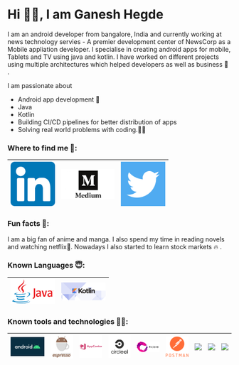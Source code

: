 # Hi 🙋‍♂️, I am Ganesh Hegde

I am an android developer from bangalore, India and currently working at news technology servies - A premier development center of NewsCorp as a Mobile appliation developer. I specialise in creating android apps for mobile, Tablets and TV using java and kotlin. I have worked on different projects using multiple architectures which helped developers as well as business 🚀 .

I am passionate about 
* Android app development 📱
* Java
* Kotlin
* Building CI/CD pipelines for better distribution of apps
* Solving real world problems with coding.🧑‍💻


### Where to find me 👀:

<a href="https://www.linkedin.com/in/ganesh-hegde-061085151/"><img src="https://github.com/iamganeshhegde/ganesh-hegde/blob/main/icons/in.png" width="100"></a>|<a href="https://medium.com/@ganesh.hegde312"><img src="https://github.com/iamganeshhegde/ganesh-hegde/blob/main/icons/medium.jpg" width="120"></a>|<a href="https://twitter.com/imGaneshHegde"><img src="https://github.com/iamganeshhegde/ganesh-hegde/blob/main/icons/twit.png" width="100"></a>
|--|--|--|


### Fun facts 🍿:

I am a big fan of anime and manga. I also spend my time in reading novels and watching netflix🎥. Nowadays I also started to learn stock markets 🔥 . 

### Known Languages 😇:

|<a><img src="https://github.com/iamganeshhegde/ganesh-hegde/blob/main/icons/java.png" width="100"></a>|<a><img src="https://github.com/iamganeshhegde/ganesh-hegde/blob/main/icons/kotlin.png" width="100"></a>|
|--|--|


### Known tools and technologies 🧑‍💻: 

|<a><img src="https://github.com/iamganeshhegde/ganesh-hegde/blob/main/icons/android-1.jpeg" width="150"></a>|<a><img src="https://github.com/iamganeshhegde/ganesh-hegde/blob/main/icons/espresso.jpeg" width="100"></a>|<a><img src="https://github.com/iamganeshhegde/ganesh-hegde/blob/main/icons/appcenter.jpg" width="100"></a>|<a><img src="https://github.com/iamganeshhegde/ganesh-hegde/blob/main/icons/circleci.png" width="100"></a>|<a><img src="https://github.com/iamganeshhegde/ganesh-hegde/blob/main/icons/rxjava.png" width="100"></a>|<a><img src="https://github.com/iamganeshhegde/ganesh-hegde/blob/main/icons/postman.png" width="100"></a>|<a><img src="https://github.com/iamganeshhegde/iamganeshhegde/blob/main/icons/jira.png" width="100"></a>|<a><img src="https://github.com/iamganeshhegde/iamganeshhegde/blob/main/icons/newrelic.png" width="100"></a>|<a><img src="https://github.com/iamganeshhegde/iamganeshhegde/blob/main/icons/firebase.png" width="120"></a>|
|--|--|--|--|--|--|--|--|--|


